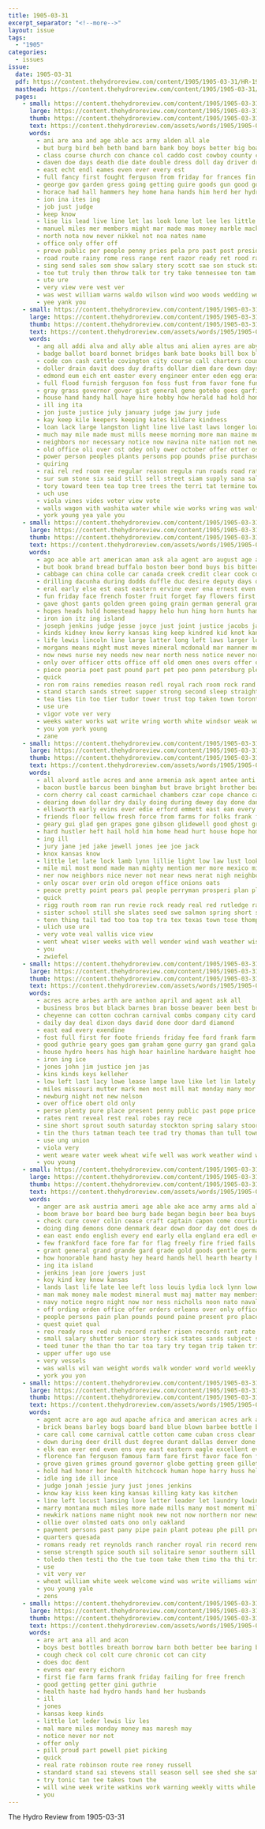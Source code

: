 ```yaml
---
title: 1905-03-31
excerpt_separator: "<!--more-->"
layout: issue
tags:
  - "1905"
categories:
  - issues
issue:
  date: 1905-03-31
  pdf: https://content.thehydroreview.com/content/1905/1905-03-31/HR-1905-03-31.pdf
  masthead: https://content.thehydroreview.com/content/1905/1905-03-31/masthead/HR-1905-03-31.jpg
  pages:
    - small: https://content.thehydroreview.com/content/1905/1905-03-31/small/HR-1905-03-31-01.jpg
      large: https://content.thehydroreview.com/content/1905/1905-03-31/large/HR-1905-03-31-01.jpg
      thumb: https://content.thehydroreview.com/content/1905/1905-03-31/thumbnails/HR-1905-03-31-01.jpg
      text: https://content.thehydroreview.com/assets/words/1905/1905-03-31/HR-1905-03-31-01.txt
      words:
        - ani are ana and age able acs army alden all ale
        - but burg bird beh beth band barn bank boy boys better big board bright been bis buffalo bus best back bee battle blue bate bill
        - class course church con chance col caddo cost cowboy county cattle chill cody cone cause city company chew change can call cardinal case cora come comes
        - daven doe days death die date double dress doll day driver dry don doubt
        - east echt endl eames even ever every est
        - full fancy first fought ferguson from friday for frances fin flower fuller far fale foe found
        - george gov garden gress going getting guire goods gun good governor general
        - horace had hall hammers hey home hana hands him herd her hydro handsome honorable heard high has hope hand hus hard hunting held health
        - ion ina ites ing
        - job just judge
        - keep know
        - lise lis lead live line let las look lone lot lee les little letter lay libbie lied less long law len
        - manuel miles mer members might mar made mas money marble mackey mail meguire man more march may marry mea monday mile mexican men much most
        - north nota now never nikkel not noa nates name
        - office only offer off
        - preve public per people penny pries pela pro past post president pleas pin pie pee patient pope place pruett patience
        - road route rainy rome ress range rent razor ready ret rood rather rea real red
        - sing send sales som show salary story scott sae son stuck stamp she sleet such see store south subject sky star season smith sen seeds sway safe sheridan start suit say state senda severe soul shown
        - toe tut truly then throw talk tor try take tennessee ton tam treat taken times ten tell trail takes tse trip town the tes them tae threats trust
        - ute ure
        - very view vere vest ver
        - was west william warns waldo wilson wind woo woods wedding wolf willard why while want win wife will wash with won well
        - yee yank you
    - small: https://content.thehydroreview.com/content/1905/1905-03-31/small/HR-1905-03-31-02.jpg
      large: https://content.thehydroreview.com/content/1905/1905-03-31/large/HR-1905-03-31-02.jpg
      thumb: https://content.thehydroreview.com/content/1905/1905-03-31/thumbnails/HR-1905-03-31-02.jpg
      text: https://content.thehydroreview.com/assets/words/1905/1905-03-31/HR-1905-03-31-02.txt
      words:
        - ang all addi alva and ally able altus ani alien ayres are aby ary ald amend ade age april alo aid auch ates
        - badge ballot board bonnet bridges bank bate books bill box blaine bale bub both bet bond bar been ber buch busi bas but boards banke break blanks black bonds business banks bonis baptist bills bear brush beaver bridge
        - code con cash cattle covington city course call charters council chastity character congress car clerk case carnegie cover come cost caves civil chief courts care close carmen coe college court credit custer comanche cha county company class cleo certain choo
        - doller drain davit does duy drafts dollar diem dare down days ding der dich due day dam deem during deputy ditch dams
        - edmond eum eich ent easter every engineer enter eden egg eras ean ella
        - full flood furnish ferguson fon foss fust from favor fone fund fees friday first fair file fand fond fling fried fie ford fiscal fire flag fan firm fellow for fort fed fine fee
        - gray grass governor gover gist general gene gotebo goes garfield guardian grant good greer grounds gas ging
        - house hand handy hall haye hire hobby how herald had hold homa half hie him halling heading head husband high han hearing helena homes held hoard hor hon hen hax has
        - ill ing ita
        - jon juste justice july january judge jaw jury jude
        - kay keep kile keepers keeping kates kildare kindness
        - loan lack large langston light line live last laws longer loa loss lowe logan labor levy ler lands lady lesa lew left lease london land lax lay legal len lar law lens less lane lien lights lodge little
        - much may mile made must mills meese morning more man maine mount mith milla money manner men miles mayor mine members monday mur mineral
        - neighbors nor necessary notice now navina nite nation not new norma news ness nace norman near name need neer
        - old office oli over ost odey only ower october offer otter osage
        - power person peoples plants persons pop pounds prise purchase police point prow pool poll paules pride pene place pople peace prairie payment park plant proper parks pen paper press powers plan pany pro per pin post pay payne public porte
        - quiring
        - rai rel red room ree regular reason regula run roads road rates records renfrow rable river res real royalty record rob rent rary rate
        - sur sum stone six said still sell street siam supply sana sal safe sale silver sed suit streets sleep stock such slee sala session shull square special slaughter salary stich sid schoo south streams stance sim schools straight school state states seat san sey seem shall
        - tory toward teen tea top tree trees the terri tat termine towns taw ten tho treat toll teach tant tice tye toe than table take trate tees ture teed tary them tol tull trust ties tor tay teacher tine teal tes tax tobe town trom temple title
        - uch use
        - viola vines vides voter view vote
        - walls wagon with washita water while wie works wring was walters week wily will woods work wear wanton ware woodward weather
        - york young yea yale you
    - small: https://content.thehydroreview.com/content/1905/1905-03-31/small/HR-1905-03-31-03.jpg
      large: https://content.thehydroreview.com/content/1905/1905-03-31/large/HR-1905-03-31-03.jpg
      thumb: https://content.thehydroreview.com/content/1905/1905-03-31/thumbnails/HR-1905-03-31-03.jpg
      text: https://content.thehydroreview.com/assets/words/1905/1905-03-31/HR-1905-03-31-03.txt
      words:
        - ago ace able art american aman ask ala agent aro august age ast all ald avellan are and ave
        - but book brand bread buffalo boston beer bond buys bis bitterly buckingham business board bound burns body bride bor break blind bot baby bench bach bela boynton belong berliner battle belt boon boring buttery best back both bill balance began banks birth bas band bell bumgardner barn box been better bank bear buy binder bers
        - cabbage can china colle car canada creek credit clear cook count college cashier cold city charity cure candle cost charles crosse cattle cases caddo certain chem call charter coins cash coin chronic care change citizen cross cen catherine come court colorado ching cordial common child company county coma course confer case christian chance colonel cape cause church
        - drilling dacunha during dodds duffle duc desire deputy days down ditch drea dance doing day dowl dies denver del durant dukes due driggs dung dill dinner demand
        - eral early else est east eastern ervine ever ena ernest even eng ent end every enters edward ean england english eye
        - fun friday face french foster fruit forget fay flowers first falling from fares free finger feland fake figures fron farmer fear felt fees france field forts friends full fair found far fee fare fall few favor fond fage for forty flex favorite
        - gave ghost gants golden green going grain german general grand gallery gray grammar grew grapes guthrie grape gover governor gas given good goo
        - hopes heads hold homestead happy helo hun hing horn hunts hampton hampshire hobby hes house howard hore handsome her hang how head him hot high heard hill hor hunt hank huma heal has human harbor had hope helena hether
        - iron ion itz ing island
        - joseph jenkins judge jesse joyce just joint justice jacobs jane jury jan james jay
        - kinds kidney know kerry kansas king keep kindred kid knot kan
        - life lewis lincoln line large latter long left laws larger los law living london lightning last lack laundry lawton lime look love let land live ler little les like logue lon lay louis
        - morgans means might must meves mineral mcdonald mar manner muse music moll much may mony milburn min market miss minister more monk mcduffie mass mules man many marden mich midway magazine mark meer made most mary marine march mont main maiden mote money matter match meats mail mountain men moore
        - now news nurse ney needs new near north ness notice never northern note not name nor night nicholas nail
        - only over officer otts office off old omen ones overs offer overy
        - piece peoria poet past pound part pet peo penn petersburg pleasant person paris pen pee press palace purchase ponce pluck peabody pack pie peace pain poo pany paper price people per port pan perfect pacific peres pounds pald persons president pass pair pilla pat proven plant present power
        - quick
        - ron rom rains remedies reason redl royal rach room rock rand reading road rather robe regular round reasor reach rise read roads rush roses russian rebecca rich reps roch raw
        - stand starch sands street supper strong second sleep straight swett struck states seven save she shows send sach shawnee seen saler seem say seth sells see still six sella show small signs safe som seat such seno short son spring sin seed sell springs scott steady seacrest storm said sale sailors soha storms stair strength scholar sen stay single state shall simple solid stamps sue sat sum soul stock subject sine silver speaks sailor seems
        - tea ties tin too tier tudor tower trust top taken town toronto train tay tor turn ton track than thousand them toc tobacco the thon tho tome turns tice tristan tear telling terrible takes tell tok teen tat then take tour thing
        - use ure
        - vigor vote ver very
        - weeks water works wat write wring worth white windsor weak worn way will worlds wes wall wedding world washington witte wheel went ways war work well workman week walle while weight waters wee william with working west wilcox weary writer wax western weal was whaler walls wallville
        - you yom york young
        - zane
    - small: https://content.thehydroreview.com/content/1905/1905-03-31/small/HR-1905-03-31-04.jpg
      large: https://content.thehydroreview.com/content/1905/1905-03-31/large/HR-1905-03-31-04.jpg
      thumb: https://content.thehydroreview.com/content/1905/1905-03-31/thumbnails/HR-1905-03-31-04.jpg
      text: https://content.thehydroreview.com/assets/words/1905/1905-03-31/HR-1905-03-31-04.txt
      words:
        - all alvord astle acres and anne armenia ask agent antee anti are
        - bacon bustle barcus been bingham but brave bright brother beaver bert barn beans blaze better big business brought bank barber bros beat boys beard bill begin blow bier braden body boy book berry blacksmith back butcher buys breckenridge
        - corn cherry cal coast carmichael chambers czar cope chance cad crawford can colony cant city carr chas choice challis charley came case cin cash counter cashier cotton county cos cor cattle cold creek charles
        - dearing down dollar dry daily doing during dewey day done danger date drinks die death din days dare door
        - ellsworth early evins ever edie erford emmett east ean every even ery edith eve
        - friends floor fellow fresh force from farms for folks frank fore firm friday free found farm fancy fil fee fowler fare foss far
        - geary gui glad gen grapes gone gibson glidewell good ghost gregg grow green gave goods gage goodson grover gadd ghering glean grand getting guess gray going goes gher
        - hard hustler heft hail hold him home head hurt house hope homestead had ham hartford high hydro hest her hash herndon hopewell hair henke how hunger heart has horse
        - ing ill
        - jury jane jed jake jewell jones jee joe jack
        - knox kansas know
        - little let late lock lamb lynn lillie light low law lust look ling lis last likes lee lack lees like lion land line left
        - mile mil most mond made man mighty mention mer more mexico miss mackey march mound mat monday meals meats men miller must method mckitrick mason many morning mark mccool murphy much may might mill
        - ner now neighbors nice never not near news nerat nigh neighbor north ney night new numbers
        - only oscar over orin old oregon office onions oats
        - peace pretty point pears pal people perryman prosperi plan place part pell pay pass plant push price peaches president pacific pickles port plenty pork per par post pare
        - quick
        - rigg routh room ran run revie rock ready real red rutledge rates regular rain
        - sister school still she slates seed swe salmon spring short sell stones snapp staple stand saturday sick smith south suit saw stay state seven som sour sweet stead start sam shelton supply seats shape sat standard sunday stock sauce such supper sonday storm sance son stolen schools see sugg snow sun seems sylvester salt soon sicker store
        - tenn thing tail tad too toa top tra tex texas town tose thompson than trom taken tie turtle them teas take the towns try
        - ulich use ure
        - very vote veal vallis vice view
        - went wheat wiser weeks with well wonder wind wash weather wish week world want wille was will willard west way working wellington wait while work write wife wagon weekly weatherford winter
        - you
        - zwiefel
    - small: https://content.thehydroreview.com/content/1905/1905-03-31/small/HR-1905-03-31-05.jpg
      large: https://content.thehydroreview.com/content/1905/1905-03-31/large/HR-1905-03-31-05.jpg
      thumb: https://content.thehydroreview.com/content/1905/1905-03-31/thumbnails/HR-1905-03-31-05.jpg
      text: https://content.thehydroreview.com/assets/words/1905/1905-03-31/HR-1905-03-31-05.txt
      words:
        - acres acre arbes arth are anthon april and agent ask all
        - business bros but black barnes bran bosse beaver been best bryan bread brand big bills boise brown bet buggie
        - cheyenne can cotton cochran carnival combs company city card caddo call crawford cat cash common col county come cant chambers carmichael cobb cost chloe cos cutter carry cor custer
        - daily day deal dixon days david done door dard diamond
        - east ead every exendine
        - fost full first for foote friends friday fee ford frank farm fort fine found from fair fran free
        - good guthrie geary goes gam graham gone gurry gan grand gala glidewell
        - house hydro heers has high hoar hainline hardware haight hoe her hinton hee hand had horse hunter held harnes haye henke harness
        - iron ing ice
        - jones john jim justice jen jas
        - kins kinds keys kelleher
        - low left last lacy lowe lease lampe lave like let lin lately line lee lapsley less looney lion living
        - miles missouri mutter mark men most mill mat monday many mor money marsh monson mabel much music may more made morning miss
        - newburg night not new nelson
        - over office obert old only
        - perse plenty pure place present penny public past pope price pfost phat pro pas
        - rates rent reveal rest real robes ray rece
        - sine short sprout south saturday stockton spring salary stoor sells sheer shorts stallion smith she send still storm stauffer sell sale sharp state stan seon soe sack second stone see simmons service sunday small stock street summer struck store school smile shows
        - tin the thurs tatman teach tee trad try thomas than tull town them ture tool
        - use ung union
        - viola very
        - went weare water week wheat wife well was work weather wind weatherford wil woods will wilson watch why wellman wat want with
        - you young
    - small: https://content.thehydroreview.com/content/1905/1905-03-31/small/HR-1905-03-31-06.jpg
      large: https://content.thehydroreview.com/content/1905/1905-03-31/large/HR-1905-03-31-06.jpg
      thumb: https://content.thehydroreview.com/content/1905/1905-03-31/thumbnails/HR-1905-03-31-06.jpg
      text: https://content.thehydroreview.com/assets/words/1905/1905-03-31/HR-1905-03-31-06.txt
      words:
        - anger are ask austria ameri age able ake ace army arms ald all and arabian assa ali ary ain america armer antee arm
        - boom brave bor board bee burg bade began begin beer boa buys best back brisk boat bowels bis brought both been britain but better bears bini bar body berlin
        - check cure cover colin cease craft captain capon come courtier crew crete came cold count comfort certain care cost corre cam cares city cary columbus case castoria call canada cap caldwell commander colonel can col
        - doing ding demons done denmark dear down door day dot does der don devereux dada doubt deed
        - ean east endo english every end early ella england era edl eve elliott even excellent easy enter
        - few frankford face fore far for flag freely fire fried fails friends france fellow fay fields fast found faithful field fron first fons florida free fleet faby from fitte
        - grant general grand grande gard grade gold goods gentle germany given good
        - how honorable hand hasty hey heard hands hell hearth hearty hin han house heed herald her health him hee hould ham husbands has heen had half
        - ing ita island
        - jenkins jean jore jowers just
        - koy kind key know kansas
        - lands last life late lee left loss louis lydia lock lynn lower lustre lockyer lea lines lesson line little long lafitte land lady lie latter low lowing lose
        - man mak money male modest mineral must maj matter may members men might many mention mark morning made mary mass most miner mutter more montgomery music med mee
        - navy notice negro night now nor ness nicholls noon nato naval not never nine new near name
        - off ording orden office offer orders orleans over only officer ono olmsted old owns
        - people persons pain plan pounds pound paine present pro place pardon precious point port patton pleasure peace pierre pure proper pinkham poet ports paper pon pos piles powder
        - quest quiet qual
        - reo ready rose red rub record rather risen records rant rate rest reason rouse reach rus ran reading
        - small salary shutter senior story sick states sands subject service seen starch seat saw such seems she step streets scale shall sell straight stranger say sir show see servant shell send seo sour sible said seem stake sak station soon school spain sting side sleep speak
        - teed tuner the than tho tar toa tary try tegan trip taken trial toward tone tie tock table tones thou theo terrible talo them tan thal then tak terre tain teacher tor take tench ting tell
        - upper uffer ugo use
        - very vessels
        - was walls wil wan weight words walk wonder word world weekly with williams write waste wos welfare waters way well will why white went wilson work worms wheat want war welcome while west wide warn week
        - york you yon
    - small: https://content.thehydroreview.com/content/1905/1905-03-31/small/HR-1905-03-31-07.jpg
      large: https://content.thehydroreview.com/content/1905/1905-03-31/large/HR-1905-03-31-07.jpg
      thumb: https://content.thehydroreview.com/content/1905/1905-03-31/thumbnails/HR-1905-03-31-07.jpg
      text: https://content.thehydroreview.com/assets/words/1905/1905-03-31/HR-1905-03-31-07.txt
      words:
        - agent acre aro ago aud apache africa and american acres ark age alta able author april all are
        - brick beans barley bogs board band blue blown barbee bottle ball burwell bank bis been bond bulk bas best branch brown beets beaver box began buy boy bare better bunch begun but banks back bill business barn beeding bend bollinger badger blacken both bright body bail baxter bushe
        - care call come carnival cattle cotton came cuban cross clear can car cause clay citizen charles caso county comanche cant coulter cure comp creek coffee carmen course company common case charter christ church city chaplain congress cold court cradle chance close canning cam con chi caddo castor canada
        - down during deer drill dust degree durant dallas denver done daily due duel day deen dul days drilling die doctor diamond dose
        - elk ean ever end even ens eye east eastern eagle excellent every
        - florence fan ferguson famous farm fare first favor face fon foret felt for far few firm fort foreman file friend former fino flax from fight farmer flow fire free fear found frost fust
        - grove given grimes ground governor globe getting green gillette gin gave garber glad gas grays gold goods greenland going good grand guthrie
        - hold had honor hor health hitchcock human hope harry huss held head homes happy house how heard him hon hampton home hydro hes her hampshire humphrey hay hartman hartney hans hand hands hobart has
        - idle ing ide ill ince
        - judge jonah jessie jury just jones jenkins
        - know kay kiss keen king kansas killing katy kas kitchen
        - line left locust lansing love letter leader let laundry lowing little loose lacey lion lawton large learn lio lie later lands long lease land look last like laws light life lethbridge
        - marry montana much miles more made mills many most moment mild mail mention man merit memory munger men mcalester mcmillan may mangum mall merchant music mere matter maple million mat mory means marston money madill matters minister might
        - newkirk nations name night nook new not now northern nor news near neighbor nee nation
        - ollie over olmsted oats ono only oakland
        - payment persons past pany pipe pain plant poteau phe pill present payne point person perfect pratt patent passen per par paper plenty pounds perun pulley pryor pink plows pruitt pert points press phillips people patch place
        - quarters quesada
        - romans ready ret reynolds ranch rancher royal rin record reno royalty regnier reck rocks roger rolling ray roads rowan reach roy remark robert razor red round run
        - sense strength spice south sil solitaire senor southern sill sum sample short save sun shawnee soon sugar steers spring supply shall story states school sweet snow street season side she stands smell such struck second stock say smith shows slight son six stand small state scale springs seed said shoulder stine sees stores
        - toledo then testi tho the tue toon take them timo tha thi trial tod texas tam try than toom times tut teen turn thore tabet thousand thomas taken trust town talk
        - use
        - vit very ver
        - wheat william white week welcome wind was write williams winter will weather winkler woolson washington west while wright western world word wells work walter well walk worms wai wellman wear wold wine wife with winship weeks worth warm water wearing wish woodward ward
        - you young yale
        - zens
    - small: https://content.thehydroreview.com/content/1905/1905-03-31/small/HR-1905-03-31-08.jpg
      large: https://content.thehydroreview.com/content/1905/1905-03-31/large/HR-1905-03-31-08.jpg
      thumb: https://content.thehydroreview.com/content/1905/1905-03-31/thumbnails/HR-1905-03-31-08.jpg
      text: https://content.thehydroreview.com/assets/words/1905/1905-03-31/HR-1905-03-31-08.txt
      words:
        - are art ana all and acon
        - boys best bottles breath borrow barn both better bee baring barber bry
        - cough check col colt cure chronic cot can city
        - does doc dent
        - evens ear every eichorn
        - first fie farm farms frank friday failing for free french
        - good getting getter gini guthrie
        - health haste had hydro hands hand her husbands
        - ill
        - jones
        - kansas keep kinds
        - little lot leder lewis liv les
        - mal mare miles monday money mas maresh may
        - notice never nor not
        - offer only
        - pill proud part powell piet picking
        - quick
        - real rate robinson route ree roney russell
        - standard stand sai stevens stall season sell see shed she sat son store sian six sant swan
        - try tonic tan tee takes town the
        - will wine week write watkins work warning weekly witts while want was west
        - you
---
```


The Hydro Review from 1905-03-31

<!--more-->

